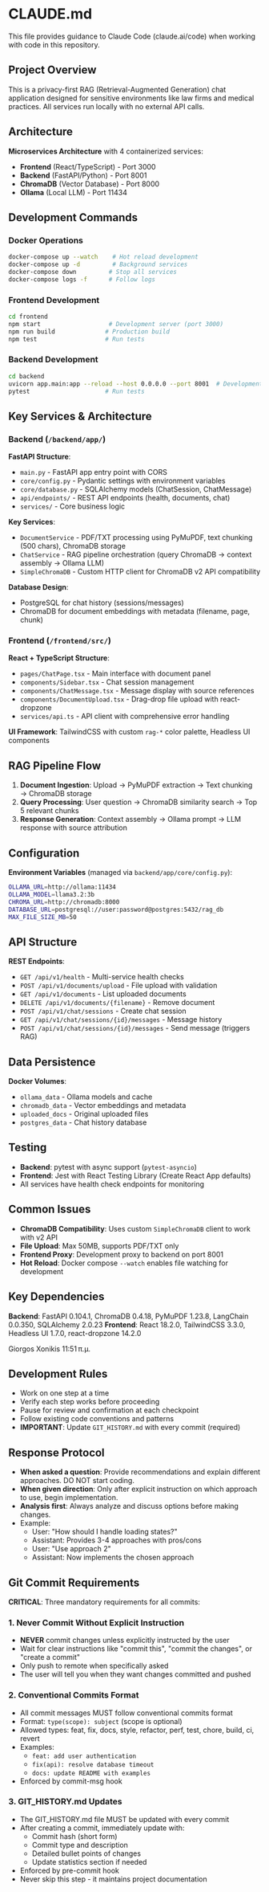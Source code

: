 # CLAUDE.md

This file provides guidance to Claude Code (claude.ai/code) when working with code in this repository.

## Project Overview

This is a privacy-first RAG (Retrieval-Augmented Generation) chat application designed for sensitive environments like law firms and medical practices. All services run locally with no external API calls.

## Architecture

**Microservices Architecture** with 4 containerized services:

- **Frontend** (React/TypeScript) - Port 3000
- **Backend** (FastAPI/Python) - Port 8001
- **ChromaDB** (Vector Database) - Port 8000
- **Ollama** (Local LLM) - Port 11434

## Development Commands

### Docker Operations

```bash
docker-compose up --watch    # Hot reload development
docker-compose up -d         # Background services
docker-compose down         # Stop all services
docker-compose logs -f      # Follow logs
```

### Frontend Development

```bash
cd frontend
npm start                   # Development server (port 3000)
npm run build              # Production build
npm test                   # Run tests
```

### Backend Development

```bash
cd backend
uvicorn app.main:app --reload --host 0.0.0.0 --port 8001  # Development server
pytest                     # Run tests
```

## Key Services & Architecture

### Backend (`/backend/app/`)

**FastAPI Structure**:

- `main.py` - FastAPI app entry point with CORS
- `core/config.py` - Pydantic settings with environment variables
- `core/database.py` - SQLAlchemy models (ChatSession, ChatMessage)
- `api/endpoints/` - REST API endpoints (health, documents, chat)
- `services/` - Core business logic

**Key Services**:

- `DocumentService` - PDF/TXT processing using PyMuPDF, text chunking (500 chars), ChromaDB storage
- `ChatService` - RAG pipeline orchestration (query ChromaDB → context assembly → Ollama LLM)
- `SimpleChromaDB` - Custom HTTP client for ChromaDB v2 API compatibility

**Database Design**:

- PostgreSQL for chat history (sessions/messages)
- ChromaDB for document embeddings with metadata (filename, page, chunk)

### Frontend (`/frontend/src/`)

**React + TypeScript Structure**:

- `pages/ChatPage.tsx` - Main interface with document panel
- `components/Sidebar.tsx` - Chat session management
- `components/ChatMessage.tsx` - Message display with source references
- `components/DocumentUpload.tsx` - Drag-drop file upload with react-dropzone
- `services/api.ts` - API client with comprehensive error handling

**UI Framework**: TailwindCSS with custom `rag-*` color palette, Headless UI components

## RAG Pipeline Flow

1. **Document Ingestion**: Upload → PyMuPDF extraction → Text chunking → ChromaDB storage
2. **Query Processing**: User question → ChromaDB similarity search → Top 5 relevant chunks
3. **Response Generation**: Context assembly → Ollama prompt → LLM response with source attribution

## Configuration

**Environment Variables** (managed via `backend/app/core/config.py`):

```bash
OLLAMA_URL=http://ollama:11434
OLLAMA_MODEL=llama3.2:3b
CHROMA_URL=http://chromadb:8000
DATABASE_URL=postgresql://user:password@postgres:5432/rag_db
MAX_FILE_SIZE_MB=50
```

## API Structure

**REST Endpoints**:

- `GET /api/v1/health` - Multi-service health checks
- `POST /api/v1/documents/upload` - File upload with validation
- `GET /api/v1/documents` - List uploaded documents
- `DELETE /api/v1/documents/{filename}` - Remove document
- `POST /api/v1/chat/sessions` - Create chat session
- `GET /api/v1/chat/sessions/{id}/messages` - Message history
- `POST /api/v1/chat/sessions/{id}/messages` - Send message (triggers RAG)

## Data Persistence

**Docker Volumes**:

- `ollama_data` - Ollama models and cache
- `chromadb_data` - Vector embeddings and metadata
- `uploaded_docs` - Original uploaded files
- `postgres_data` - Chat history database

## Testing

- **Backend**: pytest with async support (`pytest-asyncio`)
- **Frontend**: Jest with React Testing Library (Create React App defaults)
- All services have health check endpoints for monitoring

## Common Issues

- **ChromaDB Compatibility**: Uses custom `SimpleChromaDB` client to work with v2 API
- **File Upload**: Max 50MB, supports PDF/TXT only
- **Frontend Proxy**: Development proxy to backend on port 8001
- **Hot Reload**: Docker compose `--watch` enables file watching for development

## Key Dependencies

**Backend**: FastAPI 0.104.1, ChromaDB 0.4.18, PyMuPDF 1.23.8, LangChain 0.0.350, SQLAlchemy 2.0.23
**Frontend**: React 18.2.0, TailwindCSS 3.3.0, Headless UI 1.7.0, react-dropzone 14.2.0

Giorgos Xonikis
11:51 π.μ.

## Development Rules

- Work on one step at a time
- Verify each step works before proceeding
- Pause for review and confirmation at each checkpoint
- Follow existing code conventions and patterns
- **IMPORTANT**: Update `GIT_HISTORY.md` with every commit (required)

## Response Protocol

- **When asked a question**: Provide recommendations and explain different approaches. DO NOT start coding.
- **When given direction**: Only after explicit instruction on which approach to use, begin implementation.
- **Analysis first**: Always analyze and discuss options before making changes.
- Example:
  - User: "How should I handle loading states?"
  - Assistant: Provides 3-4 approaches with pros/cons
  - User: "Use approach 2"
  - Assistant: Now implements the chosen approach

## Git Commit Requirements

**CRITICAL**: Three mandatory requirements for all commits:

### 1. Never Commit Without Explicit Instruction

- **NEVER** commit changes unless explicitly instructed by the user
- Wait for clear instructions like "commit this", "commit the changes", or "create a commit"
- Only push to remote when specifically asked
- The user will tell you when they want changes committed and pushed

### 2. Conventional Commits Format

- All commit messages MUST follow conventional commits format
- Format: `type(scope): subject` (scope is optional)
- Allowed types: feat, fix, docs, style, refactor, perf, test, chore, build, ci, revert
- Examples:
  - `feat: add user authentication`
  - `fix(api): resolve database timeout`
  - `docs: update README with examples`
- Enforced by commit-msg hook

### 3. GIT_HISTORY.md Updates

- The GIT_HISTORY.md file MUST be updated with every commit
- After creating a commit, immediately update with:
  - Commit hash (short form)
  - Commit type and description
  - Detailed bullet points of changes
  - Update statistics section if needed
- Enforced by pre-commit hook
- Never skip this step - it maintains project documentation
